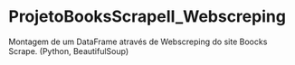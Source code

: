 # ProjetoBooksScrapeII_Webscreping
Montagem de um DataFrame através de Webscreping do site Boocks Scrape. (Python, BeautifulSoup)
